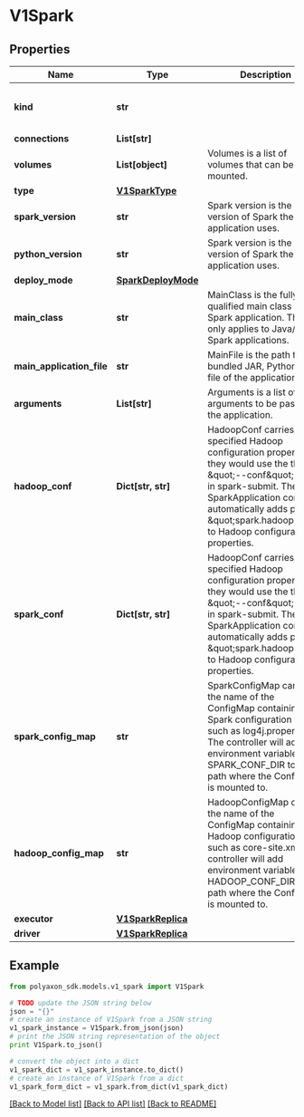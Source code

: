 # V1Spark


## Properties
Name | Type | Description | Notes
------------ | ------------- | ------------- | -------------
**kind** | **str** |  | [optional] [default to 'spark']
**connections** | **List[str]** |  | [optional] 
**volumes** | **List[object]** | Volumes is a list of volumes that can be mounted. | [optional] 
**type** | [**V1SparkType**](V1SparkType.md) |  | [optional] 
**spark_version** | **str** | Spark version is the version of Spark the application uses. | [optional] 
**python_version** | **str** | Spark version is the version of Spark the application uses. | [optional] 
**deploy_mode** | [**SparkDeployMode**](SparkDeployMode.md) |  | [optional] 
**main_class** | **str** | MainClass is the fully-qualified main class of the Spark application. This only applies to Java/Scala Spark applications. | [optional] 
**main_application_file** | **str** | MainFile is the path to a bundled JAR, Python, or R file of the application. | [optional] 
**arguments** | **List[str]** | Arguments is a list of arguments to be passed to the application. | [optional] 
**hadoop_conf** | **Dict[str, str]** | HadoopConf carries user-specified Hadoop configuration properties as they would use the  the \&quot;--conf\&quot; option in spark-submit.  The SparkApplication controller automatically adds prefix \&quot;spark.hadoop.\&quot; to Hadoop configuration properties. | [optional] 
**spark_conf** | **Dict[str, str]** | HadoopConf carries user-specified Hadoop configuration properties as they would use the  the \&quot;--conf\&quot; option in spark-submit.  The SparkApplication controller automatically adds prefix \&quot;spark.hadoop.\&quot; to Hadoop configuration properties. | [optional] 
**spark_config_map** | **str** | SparkConfigMap carries the name of the ConfigMap containing Spark configuration files such as log4j.properties. The controller will add environment variable SPARK_CONF_DIR to the path where the ConfigMap is mounted to. | [optional] 
**hadoop_config_map** | **str** | HadoopConfigMap carries the name of the ConfigMap containing Hadoop configuration files such as core-site.xml. The controller will add environment variable HADOOP_CONF_DIR to the path where the ConfigMap is mounted to. | [optional] 
**executor** | [**V1SparkReplica**](V1SparkReplica.md) |  | [optional] 
**driver** | [**V1SparkReplica**](V1SparkReplica.md) |  | [optional] 

## Example

```python
from polyaxon_sdk.models.v1_spark import V1Spark

# TODO update the JSON string below
json = "{}"
# create an instance of V1Spark from a JSON string
v1_spark_instance = V1Spark.from_json(json)
# print the JSON string representation of the object
print V1Spark.to_json()

# convert the object into a dict
v1_spark_dict = v1_spark_instance.to_dict()
# create an instance of V1Spark from a dict
v1_spark_form_dict = v1_spark.from_dict(v1_spark_dict)
```
[[Back to Model list]](../README.md#documentation-for-models) [[Back to API list]](../README.md#documentation-for-api-endpoints) [[Back to README]](../README.md)


